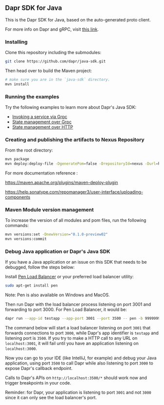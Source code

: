 ## Dapr SDK for Java

This is the Dapr SDK for Java, based on the auto-generated proto client.<br>

For more info on Dapr and gRPC, visit [this link](https://github.com/dapr/docs/tree/master/howto/create-grpc-app).

### Installing

Clone this repository including the submodules:

```sh
git clone https://github.com/dapr/java-sdk.git
```

Then head over to build the Maven project:

```sh
# make sure you are in the `java-sdk` directory.
mvn install
```

### Running the examples
Try the following examples to learn more about Dapr's Java SDK:
* [Invoking a service via Grpc](./examples/src/main/java/io/dapr/examples/invoke/grpc)
* [State management over Grpc](./examples/src/main/java/io/dapr/examples/state/grpc)
* [State management over HTTP](./examples/src/main/java/io/dapr/examples/state/http)

### Creating and publishing the artifacts to Nexus Repository
From the root directory:

```sh
mvn package
mvn deploy:deploy-file -DgeneratePom=false -DrepositoryId=nexus -Durl=http://localhost:8081/repository/maven-releases -DpomFile=pom.xml -Dfile=target/client-0.1.0-preview.jar
```
For more documentation reference :

https://maven.apache.org/plugins/maven-deploy-plugin

https://help.sonatype.com/repomanager3/user-interface/uploading-components

### Maven Module version management
To increase the version of all modules and pom files, run the following commands:

```sh
mvn versions:set -DnewVersion="0.1.0-preview02"
mvn versions:commit
```

### Debug Java application or Dapr's Java SDK
If you have a Java application or an issue on this SDK that needs to be debugged, follow the steps below:

Install [Pen Load Balancer](https://sourceforge.net/projects/penloadbalancer/) or your preferred load balancer utility:
```sh
sudo apt-get install pen
```
Note: Pen is also available on Windows and MacOS.

Then run Dapr with the load balancer process listening on port 3001 and forwarding to port 3000. For Pen Load Balancer, it would be:
```sh
dapr run --app-id testapp --app-port 3001 --port 3500 -- pen -b 99999999 -f localhost:3001 localhost:3000
```

The command below will start a load balancer listening on port `3001` that forwards connections to port `3000`, while Dapr's app identifier is `testapp` and listening port is `3500`. If you try to make a HTTP call to any URL on `localhost:3001`, it will fail until you have an application listening on `localhost:3000`.

Now you can go to your IDE (like IntelliJ, for example) and debug your Java application, using port `3500` to call Dapr while also listening to port `3000` to expose Dapr's callback endpoint.

Calls to Dapr's APIs on `http://localhost:3500/*` should work now and trigger breakpoints in your code.

Reminder: for Dapr, your application is listening to port `3001` and not `3000` since it can only see the load balancer's port.